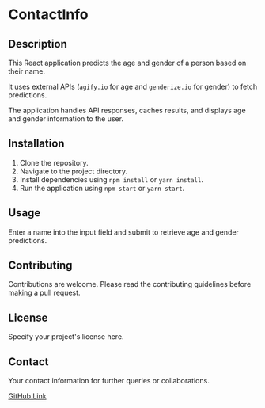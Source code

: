 # ContactInfo

## Description
This React application predicts the age and gender of a person based on their name. 

It uses external APIs (`agify.io` for age and `genderize.io` for gender) to fetch predictions. 

The application handles API responses, caches results, and displays age and gender information to the user.

## Installation
1. Clone the repository.
2. Navigate to the project directory.
3. Install dependencies using `npm install` or `yarn install`.
4. Run the application using `npm start` or `yarn start`.

## Usage
Enter a name into the input field and submit to retrieve age and gender predictions.

## Contributing
Contributions are welcome. Please read the contributing guidelines before making a pull request.

## License
Specify your project's license here.

## Contact
Your contact information for further queries or collaborations.

[GitHub Link](https://github.com/ajinsunny/contactinfo)
